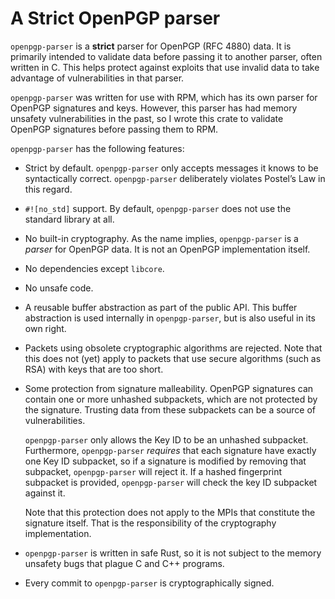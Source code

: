 # A Strict OpenPGP parser

`openpgp-parser` is a **strict** parser for OpenPGP (RFC 4880) data.
It is primarily intended to validate data before passing it to another parser,
often written in C.  This helps protect against exploits that use invalid data
to take advantage of vulnerabilities in that parser.

`openpgp-parser` was written for use with RPM, which has its own parser for
OpenPGP signatures and keys.  However, this parser has had memory unsafety
vulnerabilities in the past, so I wrote this crate to validate OpenPGP
signatures before passing them to RPM.

`openpgp-parser` has the following features:

- Strict by default.  `openpgp-parser` only accepts messages it knows to be
  syntactically correct.  `openpgp-parser` deliberately violates Postel’s Law
  in this regard.
- `#![no_std]` support.  By default, `openpgp-parser` does not use the standard
  library at all.
- No built-in cryptography.  As the name implies, `openpgp-parser` is a *parser*
  for OpenPGP data.  It is not an OpenPGP implementation itself.
- No dependencies except `libcore`.
- No unsafe code.
- A reusable buffer abstraction as part of the public API.  This buffer
  abstraction is used internally in `openpgp-parser`, but is also useful in its
  own right.
- Packets using obsolete cryptographic algorithms are rejected.  Note that this
  does not (yet) apply to packets that use secure algorithms (such as RSA) with
  keys that are too short.
- Some protection from signature malleability.  OpenPGP signatures can contain
  one or more unhashed subpackets, which are not protected by the signature.
  Trusting data from these subpackets can be a source of vulnerabilities.

  `openpgp-parser` only allows the Key ID to be an unhashed subpacket.
  Furthermore, `openpgp-parser` *requires* that each signature have exactly one
  Key ID subpacket, so if a signature is modified by removing that subpacket,
  `openpgp-parser` will reject it.  If a hashed fingerprint subpacket is
  provided, `openpgp-parser` will check the key ID subpacket against it.

  Note that this protection does not apply to the MPIs that constitute the
  signature itself.  That is the responsibility of the cryptography
  implementation.
- `openpgp-parser` is written in safe Rust, so it is not subject to the memory
  unsafety bugs that plague C and C++ programs.
- Every commit to `openpgp-parser` is cryptographically signed.
